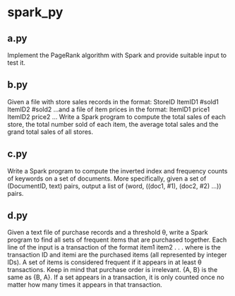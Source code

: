 # spark_py
## a.py
Implement the PageRank algorithm with Spark and provide suitable input to test it.
## b.py
Given a file with store sales records in the format:
StoreID ItemID1 #sold1 ItemID2 #sold2 …and a file of item prices in the format:
ItemID1 price1 ItemID2 price2 …
Write a Spark program to compute the total sales of each
store, the total number sold of each item, the average total sales and the grand total sales of all stores.
## c.py
Write a Spark program to compute the inverted index and
frequency counts of keywords on a set of documents. More
specifically, given a set of (DocumentID, text) pairs, output a list of (word, ((doc1, #1), (doc2, #2) …)) pairs.
## d.py
Given a text file of purchase records and a threshold θ, write a Spark program to find all sets of frequent items that are purchased together. Each line of the input is a
transaction of the format
<tid> item1
item2
. . . where <tid> is the transaction ID and itemi are the
purchased items (all represented by integer IDs). A set of items is considered frequent if it appears in at least
θ transactions. Keep in mind that purchase order is irrelevant. {A, B} is the same as {B, A}. If a set appears in a transaction, it is only counted once no matter how
many times it appears in that transaction.
